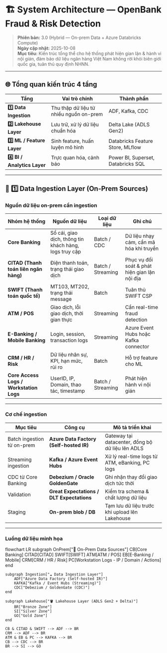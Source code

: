 # 🏗️ System Architecture — OpenBank Fraud & Risk Detection

> **Phiên bản:** 3.0 (Hybrid — On-prem Data + Azure Databricks Compute)  
> **Ngày cập nhật:** 2025-10-08  
> **Mục tiêu:** Kiến trúc tổng thể cho hệ thống phát hiện gian lận & hành vi nội gián, đảm bảo dữ liệu ngân hàng Việt Nam không rời khỏi biên giới quốc gia, tuân thủ quy định NHNN.

---

## 🌐 Tổng quan kiến trúc 4 tầng

| Tầng | Vai trò chính | Thành phần |
|------|----------------|-------------|
| **1️⃣ Data Ingestion** | Thu thập dữ liệu từ nhiều nguồn on-prem | ADF, Kafka, CDC |
| **2️⃣ Lakehouse Layer** | Lưu trữ, xử lý dữ liệu chuẩn hóa | Delta Lake (ADLS Gen2) |
| **3️⃣ ML / Feature Layer** | Sinh feature, huấn luyện mô hình | Databricks Feature Store, MLflow |
| **4️⃣ BI / Analytics Layer** | Trực quan hóa, cảnh báo | Power BI, Superset, Databricks SQL |

---

## 🧱 1️⃣ Data Ingestion Layer (On-Prem Sources)

### **Nguồn dữ liệu on-prem cần ingestion**

| Nhóm hệ thống | Nguồn dữ liệu | Loại dữ liệu | Ghi chú |
|----------------|----------------|---------------|----------|
| **Core Banking** | Sổ cái, giao dịch, thông tin khách hàng, logs truy cập | Batch / CDC | Dữ liệu nhạy cảm, cần mã hóa khi truyền |
| **CITAD (Thanh toán liên ngân hàng)** | Điện thanh toán, trạng thái giao dịch | Batch / Streaming | Phục vụ đối soát & phát hiện gian lận nội địa |
| **SWIFT (Thanh toán quốc tế)** | MT103, MT202, trạng thái message | Batch | Tuân thủ SWIFT CSP |
| **ATM / POS** | Giao dịch, lỗi giao dịch, thời gian thực | Streaming | Cần real-time fraud detection |
| **E-Banking / Mobile Banking** | Login, session, transaction logs | Streaming | Azure Event Hubs hoặc Kafka connector |
| **CRM / HR / Risk** | Dữ liệu nhân sự, KPI, hạn mức, rủi ro | Batch | Hỗ trợ feature cho ML |
| **Core Access Logs / Workstation Logs** | UserID, IP, Domain, thao tác, timestamp | Batch / Streaming | Phát hiện hành vi nội gián |

---

### **Cơ chế ingestion**

| Mục tiêu | Công cụ | Mô tả triển khai |
|-----------|----------|------------------|
| Batch ingestion từ on-prem | **Azure Data Factory (Self-hosted IR)** | Gateway tại datacenter, đồng bộ dữ liệu lên ADLS |
| Streaming ingestion | **Kafka / Azure Event Hubs** | Xử lý real-time logs từ ATM, eBanking, PC logs |
| CDC từ Core Banking | **Debezium / Oracle GoldenGate** | Ghi nhận thay đổi giao dịch tức thời |
| Validation | **Great Expectations / DLT Expectations** | Kiểm tra schema & chất lượng dữ liệu |
| Staging | **On-prem blob / DB** | Tạm lưu dữ liệu trước khi upload lên Lakehouse |

---

### **Luồng dữ liệu minh họa**

flowchart LR
    subgraph OnPrem["🏢 On-Prem Data Sources"]
        CB[Core Banking]
        CITAD[CITAD]
        SWIFT[SWIFT]
        ATM[ATM / POS]
        EB[E-Banking / Mobile]
        CRM[CRM / HR / Risk]
        PC[Workstation Logs - IP / Domain / Actions]
    end


    subgraph Ingestion["☁️ Data Ingestion Layer"]
        ADF["Azure Data Factory (Self-hosted IR)"]
        KAFKA["Kafka / Event Hubs (Streaming)"]
        CDC["Debezium / GoldenGate (CDC)"]
    end

    subgraph Lakehouse["🪣 Lakehouse Layer (ADLS Gen2 + Delta)"]
        BR["Bronze Zone"]
        SI["Silver Zone"]
        GO["Gold Zone"]
    end

    CB & CITAD & SWIFT --> ADF --> BR
    CRM --> ADF --> BR
    ATM & EB & PC --> KAFKA --> BR
    CB --> CDC --> BR
    BR --> SI --> GO

